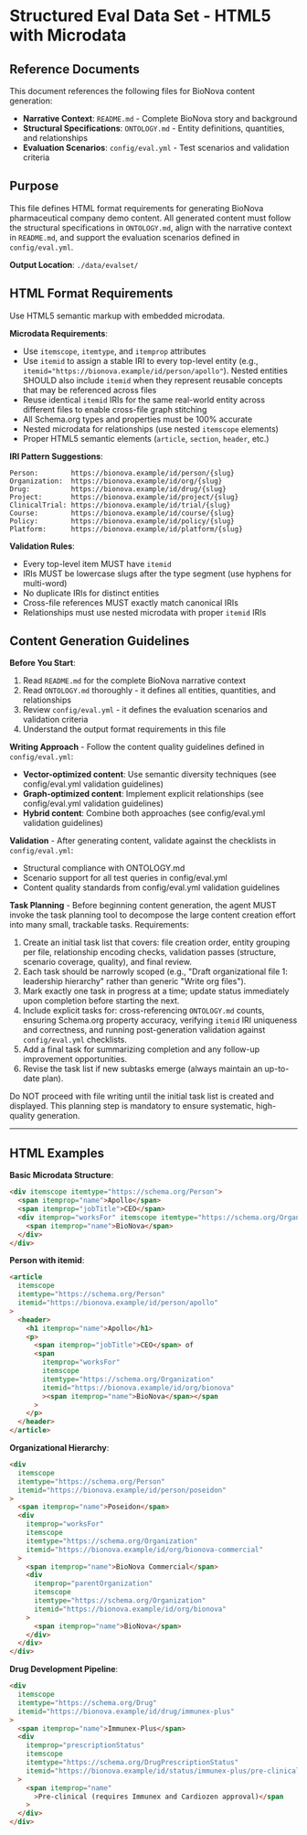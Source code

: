 # Structured Eval Data Set - HTML5 with Microdata

## Reference Documents

This document references the following files for BioNova content generation:

- **Narrative Context**: `README.md` - Complete BioNova story and background
- **Structural Specifications**: `ONTOLOGY.md` - Entity definitions, quantities, and relationships
- **Evaluation Scenarios**: `config/eval.yml` - Test scenarios and validation criteria

## Purpose

This file defines HTML format requirements for generating BioNova pharmaceutical
company demo content. All generated content must follow the structural
specifications in `ONTOLOGY.md`, align with the narrative context in `README.md`,
and support the evaluation scenarios defined in `config/eval.yml`.

**Output Location**: `./data/evalset/`

## HTML Format Requirements

Use HTML5 semantic markup with embedded microdata.

**Microdata Requirements**:

- Use `itemscope`, `itemtype`, and `itemprop` attributes
- Use `itemid` to assign a stable IRI to every top-level entity (e.g.,
  `itemid="https://bionova.example/id/person/apollo"`). Nested entities SHOULD
  also include `itemid` when they represent reusable concepts that may be
  referenced across files
- Reuse identical `itemid` IRIs for the same real-world entity across different
  files to enable cross-file graph stitching
- All Schema.org types and properties must be 100% accurate
- Nested microdata for relationships (use nested `itemscope` elements)
- Proper HTML5 semantic elements (`article`, `section`, `header`, etc.)

**IRI Pattern Suggestions**:

```text
Person:        https://bionova.example/id/person/{slug}
Organization:  https://bionova.example/id/org/{slug}
Drug:          https://bionova.example/id/drug/{slug}
Project:       https://bionova.example/id/project/{slug}
ClinicalTrial: https://bionova.example/id/trial/{slug}
Course:        https://bionova.example/id/course/{slug}
Policy:        https://bionova.example/id/policy/{slug}
Platform:      https://bionova.example/id/platform/{slug}
```

**Validation Rules**:

- Every top-level item MUST have `itemid`
- IRIs MUST be lowercase slugs after the type segment (use hyphens for
  multi-word)
- No duplicate IRIs for distinct entities
- Cross-file references MUST exactly match canonical IRIs
- Relationships must use nested microdata with proper `itemid` IRIs

## Content Generation Guidelines

**Before You Start**:

1. Read `README.md` for the complete BioNova narrative context
2. Read `ONTOLOGY.md` thoroughly - it defines all entities, quantities, and
   relationships
3. Review `config/eval.yml` - it defines the evaluation scenarios and validation
   criteria
4. Understand the output format requirements in this file

**Writing Approach** - Follow the content quality guidelines defined in `config/eval.yml`:

- **Vector-optimized content**: Use semantic diversity techniques (see config/eval.yml
  validation guidelines)
- **Graph-optimized content**: Implement explicit relationships (see config/eval.yml
  validation guidelines)
- **Hybrid content**: Combine both approaches (see config/eval.yml validation
  guidelines)

**Validation** - After generating content, validate against the checklists in `config/eval.yml`:

- Structural compliance with ONTOLOGY.md
- Scenario support for all test queries in config/eval.yml
- Content quality standards from config/eval.yml validation guidelines

**Task Planning** - Before beginning content generation, the agent MUST invoke
the task planning tool to decompose the large content creation effort into many
small, trackable tasks. Requirements:

1. Create an initial task list that covers: file creation order, entity grouping
   per file, relationship encoding checks, validation passes (structure,
   scenario coverage, quality), and final review.
2. Each task should be narrowly scoped (e.g., "Draft organizational file 1:
   leadership hierarchy" rather than generic "Write org files").
3. Mark exactly one task in progress at a time; update status immediately upon
   completion before starting the next.
4. Include explicit tasks for: cross-referencing `ONTOLOGY.md` counts, ensuring
   Schema.org property accuracy, verifying `itemid` IRI uniqueness and
   correctness, and running post-generation validation against `config/eval.yml`
   checklists.
5. Add a final task for summarizing completion and any follow-up improvement
   opportunities.
6. Revise the task list if new subtasks emerge (always maintain an up-to-date
   plan).

Do NOT proceed with file writing until the initial task list is created and
displayed. This planning step is mandatory to ensure systematic, high-quality
generation.

---

## HTML Examples

**Basic Microdata Structure**:

```html
<div itemscope itemtype="https://schema.org/Person">
  <span itemprop="name">Apollo</span>
  <span itemprop="jobTitle">CEO</span>
  <div itemprop="worksFor" itemscope itemtype="https://schema.org/Organization">
    <span itemprop="name">BioNova</span>
  </div>
</div>
```

**Person with itemid**:

```html
<article
  itemscope
  itemtype="https://schema.org/Person"
  itemid="https://bionova.example/id/person/apollo"
>
  <header>
    <h1 itemprop="name">Apollo</h1>
    <p>
      <span itemprop="jobTitle">CEO</span> of
      <span
        itemprop="worksFor"
        itemscope
        itemtype="https://schema.org/Organization"
        itemid="https://bionova.example/id/org/bionova"
        ><span itemprop="name">BioNova</span></span
      >
    </p>
  </header>
</article>
```

**Organizational Hierarchy**:

```html
<div
  itemscope
  itemtype="https://schema.org/Person"
  itemid="https://bionova.example/id/person/poseidon"
>
  <span itemprop="name">Poseidon</span>
  <div
    itemprop="worksFor"
    itemscope
    itemtype="https://schema.org/Organization"
    itemid="https://bionova.example/id/org/bionova-commercial"
  >
    <span itemprop="name">BioNova Commercial</span>
    <div
      itemprop="parentOrganization"
      itemscope
      itemtype="https://schema.org/Organization"
      itemid="https://bionova.example/id/org/bionova"
    >
      <span itemprop="name">BioNova</span>
    </div>
  </div>
</div>
```

**Drug Development Pipeline**:

```html
<div
  itemscope
  itemtype="https://schema.org/Drug"
  itemid="https://bionova.example/id/drug/immunex-plus"
>
  <span itemprop="name">Immunex-Plus</span>
  <div
    itemprop="prescriptionStatus"
    itemscope
    itemtype="https://schema.org/DrugPrescriptionStatus"
    itemid="https://bionova.example/id/status/immunex-plus/pre-clinical"
  >
    <span itemprop="name"
      >Pre-clinical (requires Immunex and Cardiozen approval)</span
    >
  </div>
</div>
```
